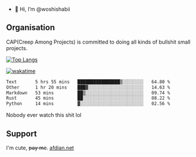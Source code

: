 - 👋 Hi, I’m @woshishabii

## Organisation

CAP(Creep Among Projects) is committed to doing all kinds of bullshit small projects.

[![Top Langs](https://github-readme-stats.vercel.app/api/top-langs/?username=woshishabii&layout=compact)](https://github.com/anuraghazra/github-readme-stats)

[![wakatime](https://wakatime.com/badge/user/34d02784-acc1-4a16-82d7-33fdb53c4ed6.svg)](https://wakatime.com/@34d02784-acc1-4a16-82d7-33fdb53c4ed6)


<!--START_SECTION:waka-->

```txt
Text       5 hrs 55 mins   ████████████████▒░░░░░░░░   64.80 %
Other      1 hr 20 mins    ███▓░░░░░░░░░░░░░░░░░░░░░   14.63 %
Markdown   53 mins         ██▒░░░░░░░░░░░░░░░░░░░░░░   09.74 %
Rust       45 mins         ██░░░░░░░░░░░░░░░░░░░░░░░   08.22 %
Python     14 mins         ▓░░░░░░░░░░░░░░░░░░░░░░░░   02.56 %
```

<!--END_SECTION:waka-->

Nobody ever watch this shit lol

## Support
I'm cute, ~~pay me~~.
[afdian.net](https://afdian.com/a/woshishabi)

<!---
woshishabii/woshishabii is a ✨ special ✨ repository because its `README.md` (this file) appears on your GitHub profile.
You can click the Preview link to take a look at your changes.
--->
